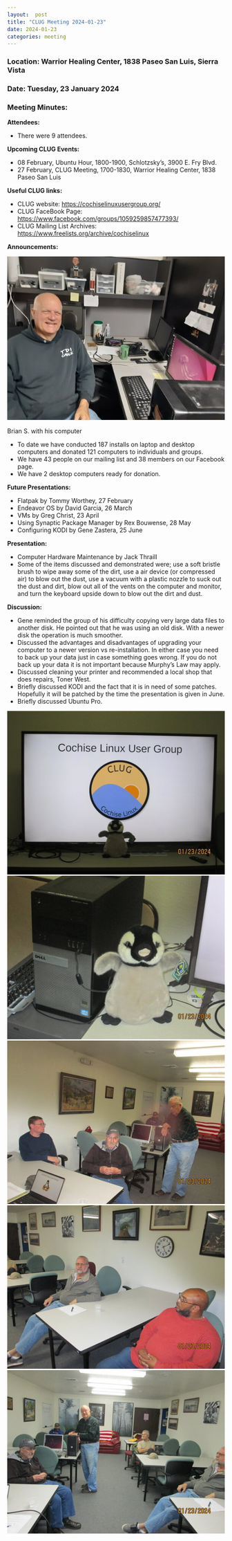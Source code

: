 ```yaml
---
layout:  post
title: "CLUG Meeting 2024-01-23"
date: 2024-01-23
categories: meeting
---
```


### Location: Warrior Healing Center, 1838 Paseo San Luis, Sierra Vista

### Date: Tuesday, 23 January 2024
### Meeting Minutes:

**Attendees:** 
 * There were 9 attendees.

**Upcoming CLUG Events:**
 * 08 February, Ubuntu Hour, 1800-1900, Schlotzsky’s, 3900 E. Fry Blvd.
 * 27 February, CLUG Meeting, 1700-1830, Warrior Healing Center, 1838 Paseo San Luis

**Useful CLUG links:**
 * CLUG website:  https://cochiselinuxusergroup.org/
 * CLUG FaceBook Page:  https://www.facebook.com/groups/1059259857477393/
 * CLUG Mailing List Archives:  https://www.freelists.org/archive/cochiselinux

**Announcements:**

![alt text](https://raw.githubusercontent.com/CochiseLinuxUsersGroup/CochiseLinuxUsersGroup.github.io/master/images2/rsz_brian_stough_and_his_computer.jpg)

Brian S. with his computer

 * To date we have conducted 187 installs on laptop and desktop computers and donated 121 computers to individuals and groups.
 * We have 43 people on our mailing list and 38 members on our Facebook page.
 * We have 2 desktop computers ready for donation.

**Future Presentations:**
 * Flatpak by Tommy Worthey, 27 February
 * Endeavor OS by David Garcia, 26 March
 * VMs by Greg Christ, 23 April
 * Using Synaptic Package Manager by Rex Bouwense, 28 May
 * Configuring KODI by Gene Zastera, 25 June

**Presentation:**
 * Computer Hardware Maintenance by Jack Thraill
 * Some of the items discussed and demonstrated were; use a soft bristle brush to wipe away some of the dirt, use a air device (or compressed air) to blow out the dust, use a vacuum with a plastic nozzle to suck out the dust and dirt, blow out all of the vents on the computer and monitor, and turn the keyboard upside down to blow out the dirt and dust.

**Discussion:**
 * Gene reminded the group of his difficulty copying very large data files to another disk.  He pointed out that he was using an old disk.  With a newer disk the operation is much smoother.
 * Discussed the advantages and disadvantages of upgrading your computer to a newer version vs re-installation.  In either case you need to back up your data just in case something goes wrong.  If you do not back up your data it is not important because Murphy’s Law may apply.
 * Discussed cleaning your printer and recommended a local shop that does repairs, Toner West.
 * Briefly discussed KODI and the fact that it is in need of some patches. Hopefully it will be patched by the time the presentation is given in June.
 * Briefly discussed Ubuntu Pro.


![alt text](https://raw.githubusercontent.com/CochiseLinuxUsersGroup/CochiseLinuxUsersGroup.github.io/master/images2/rsz_clug_mtg_2024-01-23_1.jpg)
![alt text](https://raw.githubusercontent.com/CochiseLinuxUsersGroup/CochiseLinuxUsersGroup.github.io/master/images2/rsz_clug_mtg_2024-01-23_2.jpg)
![alt text](https://raw.githubusercontent.com/CochiseLinuxUsersGroup/CochiseLinuxUsersGroup.github.io/master/images2/rsz_clug_mtg_2024-01-23_3.jpg)
![alt text](https://raw.githubusercontent.com/CochiseLinuxUsersGroup/CochiseLinuxUsersGroup.github.io/master/images2/rsz_clug_mtg_2024-01-23_4.jpg)
![alt text](https://raw.githubusercontent.com/CochiseLinuxUsersGroup/CochiseLinuxUsersGroup.github.io/master/images2/rsz_clug_mtg_2024-01-23_5.jpg)
